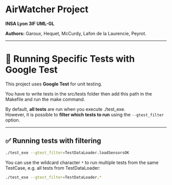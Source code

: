 # AirWatcher Project

**INSA Lyon 3IF UML-GL**

**Authors:** Garoux, Hequet, McCurdy, Lafon de la Laurencie, Peyrot.  
  

---

# 🧪 Running Specific Tests with Google Test

This project uses **Google Test** for unit testing.  

You have to write tests in the src/tests folder then add this path in the Makefile and run the make command.

By default, **all tests** are run when you execute ./test_exe.  
However, it is possible to **filter which tests to run** using the `--gtest_filter` option.

---

## ✅ Running tests with filtering

```bash
./test_exe --gtest_filter=TestDataLoader.loadSensorsOK
```
You can use the wildcard character `*` to run multiple tests from the same TestCase, e.g. all tests from TestDataLoader:
```bash
./test_exe --gtest_filter=TestDataLoader.*
```